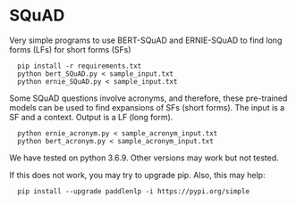 # SQuAD


Very simple programs  to use BERT-SQuAD and ERNIE-SQuAD to find long forms (LFs) for short forms (SFs)
```shell 
  pip install -r requirements.txt
  python bert_SQuAD.py < sample_input.txt 
  python ernie_SQuAD.py < sample_input.txt 
```

Some SQuAD questions involve acronyms, and therefore,
these pre-trained models can be used to find expansions of SFs (short forms).
The input is a SF and a context.  Output is a LF (long form).

```shell 
  python ernie_acronym.py < sample_acronym_input.txt
  python bert_acronym.py < sample_acronym_input.txt
```

We have tested on python 3.6.9.  Other versions may work but not tested.

If this does not work, you may try to upgrade pip.  Also, this may help:
```shell
  pip install --upgrade paddlenlp -i https://pypi.org/simple
  ```
